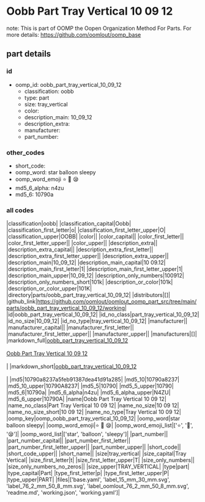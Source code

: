 # Oobb Part Tray Vertical 10 09 12  

note: This is part of OOMP the Oopen Organization Method For Parts. For more details: https://github.com/oomlout/oomp_base

##  part details





### id
* oomp_id: oobb_part_tray_vertical_10_09_12
  * classification: oobb
  * type: part
  * size: tray_vertical
  * color: 
  * description_main: 10_09_12
  * description_extra: 
  * manufacturer: 
  * part_number: 

### other_codes
* short_code: 
* oomp_word: star balloon sleepy
* oomp_word_emoji :star: :balloon: :sleepy:
* md5_6_alpha: n4zu
* md5_6: 10790a

### all codes 
|classification|oobb|
|classification_capital|Oobb|
|classification_first_letter|o|
|classification_first_letter_upper|O|
|classification_upper|OOBB|
|color||
|color_capital||
|color_first_letter||
|color_first_letter_upper||
|color_upper||
|description_extra||
|description_extra_capital||
|description_extra_first_letter||
|description_extra_first_letter_upper||
|description_extra_upper||
|description_main|10_09_12|
|description_main_capital|10 09.12|
|description_main_first_letter|1|
|description_main_first_letter_upper|1|
|description_main_upper|10_09_12|
|description_only_numbers|100912|
|description_only_numbers_short|101k|
|description_or_color|101k|
|description_or_color_upper|101K|
|directory|parts/oobb_part_tray_vertical_10_09_12|
|distributors|[]|
|github_link|https://github.com/oomlout/oomlout_oomp_part_src/tree/main/parts/oobb_part_tray_vertical_10_09_12/working|
|id|oobb_part_tray_vertical_10_09_12|
|id_no_class|part_tray_vertical_10_09_12|
|id_no_size|10_09_12|
|id_no_type|tray_vertical_10_09_12|
|manufacturer||
|manufacturer_capital||
|manufacturer_first_letter||
|manufacturer_first_letter_upper||
|manufacturer_upper||
|manufacturers|[]|
|markdown_full|[oobb_part_tray_vertical_10_09_12](https://github.com/oomlout/oomlout_oomp_part_src/tree/main/parts/oobb_part_tray_vertical_10_09_12/working)<br>[](https://github.com/oomlout/oomlout_oomp_part_src/tree/main/parts/oobb_part_tray_vertical_10_09_12/working)<br>[Oobb Part Tray Vertical 10 09 12](https://github.com/oomlout/oomlout_oomp_part_src/tree/main/parts/oobb_part_tray_vertical_10_09_12/working)<br><br>|
|markdown_short|[oobb_part_tray_vertical_10_09_12](https://github.com/oomlout/oomlout_oomp_part_src/tree/main/parts/oobb_part_tray_vertical_10_09_12/working)<br><br>|
|md5|10790a8237a5feb91387dea41d91a285|
|md5_10|10790a8237|
|md5_10_upper|10790A8237|
|md5_5|10790|
|md5_5_upper|10790|
|md5_6|10790a|
|md5_6_alpha|n4zu|
|md5_6_alpha_upper|N4ZU|
|md5_6_upper|10790A|
|name|Oobb Part Tray Vertical 10 09 12|
|name_no_class|Part Tray Vertical 10 09 12|
|name_no_size|10 09 12|
|name_no_size_short|10 09 12|
|name_no_type|Tray Vertical 10 09 12|
|oomp_key|oomp_oobb_part_tray_vertical_10_09_12|
|oomp_word|star balloon sleepy|
|oomp_word_emoji|:star: :balloon: :sleepy:|
|oomp_word_emoji_list|[':star:', ':balloon:', ':sleepy:']|
|oomp_word_list|['star', 'balloon', 'sleepy']|
|part_number||
|part_number_capital||
|part_number_first_letter||
|part_number_first_letter_upper||
|part_number_upper||
|short_code||
|short_code_upper||
|short_name||
|size|tray_vertical|
|size_capital|Tray Vertical|
|size_first_letter|t|
|size_first_letter_upper|T|
|size_only_numbers||
|size_only_numbers_no_zeros||
|size_upper|TRAY_VERTICAL|
|type|part|
|type_capital|Part|
|type_first_letter|p|
|type_first_letter_upper|P|
|type_upper|PART|
|files|['base.yaml', 'label_15_mm_30_mm.svg', 'label_76_2_mm_50_8_mm.svg', 'label_oomlout_76_2_mm_50_8_mm.svg', 'readme.md', 'working.json', 'working.yaml']|
